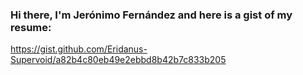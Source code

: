 ### Hi there, I'm Jerónimo Fernández and here is a gist of my resume:

https://gist.github.com/Eridanus-Supervoid/a82b4c80eb49e2ebbd8b42b7c833b205

